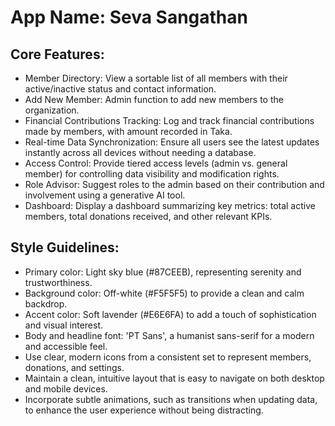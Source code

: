 # **App Name**: Seva Sangathan

## Core Features:

- Member Directory: View a sortable list of all members with their active/inactive status and contact information.
- Add New Member: Admin function to add new members to the organization.
- Financial Contributions Tracking: Log and track financial contributions made by members, with amount recorded in Taka.
- Real-time Data Synchronization: Ensure all users see the latest updates instantly across all devices without needing a database.
- Access Control: Provide tiered access levels (admin vs. general member) for controlling data visibility and modification rights.
- Role Advisor: Suggest roles to the admin based on their contribution and involvement using a generative AI tool.
- Dashboard: Display a dashboard summarizing key metrics: total active members, total donations received, and other relevant KPIs.

## Style Guidelines:

- Primary color: Light sky blue (#87CEEB), representing serenity and trustworthiness.
- Background color: Off-white (#F5F5F5) to provide a clean and calm backdrop.
- Accent color: Soft lavender (#E6E6FA) to add a touch of sophistication and visual interest.
- Body and headline font: 'PT Sans', a humanist sans-serif for a modern and accessible feel.
- Use clear, modern icons from a consistent set to represent members, donations, and settings.
- Maintain a clean, intuitive layout that is easy to navigate on both desktop and mobile devices.
- Incorporate subtle animations, such as transitions when updating data, to enhance the user experience without being distracting.